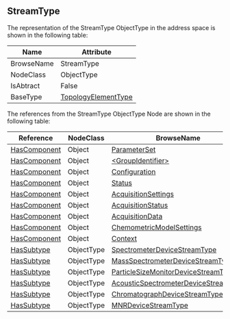 <!-- objecttype -->
## StreamType
  
The representation of the StreamType ObjectType in the address space is shown in the following table:  

|Name|Attribute|
|---|---|
|BrowseName|StreamType|
|NodeClass|ObjectType|
|IsAbtract|False|
|BaseType|[TopologyElementType](../../../DI/ObjectTypes/TopologyElementType/readme.md)|

The references from the StreamType ObjectType Node are shown in the following table:  

|Reference|NodeClass|BrowseName|DataType|TypeDefinition|ModellingRule|
|---|---|---|---|---|---|
|[HasComponent](../../../Core/Part3/ReferenceTypes/HasComponent/readme.md)|Object|[ParameterSet](#ParameterSet)||[BaseObjectType](../../../Core/Part5/ObjectTypes/BaseObjectType/readme.md)|[Optional](../../../Core/Objects/Optional/readme.md)|
|[HasComponent](../../../Core/Part3/ReferenceTypes/HasComponent/readme.md)|Object|[&lt;GroupIdentifier&gt;](#&lt;GroupIdentifier&gt;)||[FunctionalGroupType](../../../DI/ObjectTypes/FunctionalGroupType/readme.md)|[OptionalPlaceholder](../../../Core/Objects/OptionalPlaceholder/readme.md)|
|[HasComponent](../../../Core/Part3/ReferenceTypes/HasComponent/readme.md)|Object|[Configuration](#Configuration)||[FunctionalGroupType](../../../DI/ObjectTypes/FunctionalGroupType/readme.md)|[Mandatory](../../../Core/Objects/Mandatory/readme.md)|
|[HasComponent](../../../Core/Part3/ReferenceTypes/HasComponent/readme.md)|Object|[Status](#Status)||[FunctionalGroupType](../../../DI/ObjectTypes/FunctionalGroupType/readme.md)|[Mandatory](../../../Core/Objects/Mandatory/readme.md)|
|[HasComponent](../../../Core/Part3/ReferenceTypes/HasComponent/readme.md)|Object|[AcquisitionSettings](#AcquisitionSettings)||[FunctionalGroupType](../../../DI/ObjectTypes/FunctionalGroupType/readme.md)|[Mandatory](../../../Core/Objects/Mandatory/readme.md)|
|[HasComponent](../../../Core/Part3/ReferenceTypes/HasComponent/readme.md)|Object|[AcquisitionStatus](#AcquisitionStatus)||[FunctionalGroupType](../../../DI/ObjectTypes/FunctionalGroupType/readme.md)|[Mandatory](../../../Core/Objects/Mandatory/readme.md)|
|[HasComponent](../../../Core/Part3/ReferenceTypes/HasComponent/readme.md)|Object|[AcquisitionData](#AcquisitionData)||[FunctionalGroupType](../../../DI/ObjectTypes/FunctionalGroupType/readme.md)|[Mandatory](../../../Core/Objects/Mandatory/readme.md)|
|[HasComponent](../../../Core/Part3/ReferenceTypes/HasComponent/readme.md)|Object|[ChemometricModelSettings](#ChemometricModelSettings)||[FunctionalGroupType](../../../DI/ObjectTypes/FunctionalGroupType/readme.md)|[Mandatory](../../../Core/Objects/Mandatory/readme.md)|
|[HasComponent](../../../Core/Part3/ReferenceTypes/HasComponent/readme.md)|Object|[Context](#Context)||[FunctionalGroupType](../../../DI/ObjectTypes/FunctionalGroupType/readme.md)|[Mandatory](../../../Core/Objects/Mandatory/readme.md)|
|[HasSubtype](../../../Core/Part3/ReferenceTypes/HasSubtype/readme.md)|ObjectType|[SpectrometerDeviceStreamType](#SpectrometerDeviceStreamType)||||
|[HasSubtype](../../../Core/Part3/ReferenceTypes/HasSubtype/readme.md)|ObjectType|[MassSpectrometerDeviceStreamType](#MassSpectrometerDeviceStreamType)||||
|[HasSubtype](../../../Core/Part3/ReferenceTypes/HasSubtype/readme.md)|ObjectType|[ParticleSizeMonitorDeviceStreamType](#ParticleSizeMonitorDeviceStreamType)||||
|[HasSubtype](../../../Core/Part3/ReferenceTypes/HasSubtype/readme.md)|ObjectType|[AcousticSpectrometerDeviceStreamType](#AcousticSpectrometerDeviceStreamType)||||
|[HasSubtype](../../../Core/Part3/ReferenceTypes/HasSubtype/readme.md)|ObjectType|[ChromatographDeviceStreamType](#ChromatographDeviceStreamType)||||
|[HasSubtype](../../../Core/Part3/ReferenceTypes/HasSubtype/readme.md)|ObjectType|[MNRDeviceStreamType](#MNRDeviceStreamType)||||


